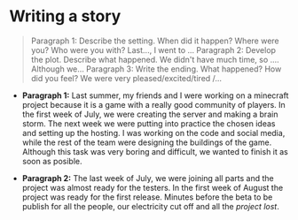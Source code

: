 # Writing a story

> Paragraph 1: Describe the setting. When did it happen? Where were you? Who were you with? Last..., I went to ...
> Paragraph 2: Develop the plot. Describe what happened.
> We didn't have much time, so .... Although we... Paragraph 3: Write the ending. What happened? How did you feel? We were very pleased/excited/tired /...

- **Paragraph 1:**
Last summer, my friends and I were working on a minecraft project because it is a game with a really good community of players. In the first week of July, we were creating the server and making a brain storm.
The next week we were putting into practice the chosen ideas and setting up the hosting.
I was working on the code and social media, while the rest of the team were designing the buildings of the game. Although this task was very boring and difficult, we wanted to finish it as soon as posible.

- **Paragraph 2:**
The last week of July, we were joining all parts and the project was almost ready for the testers. In the first week of August the project was ready for the first release. Minutes before the beta to be publish for all the people, our electricity cut off and all the *project lost*.
